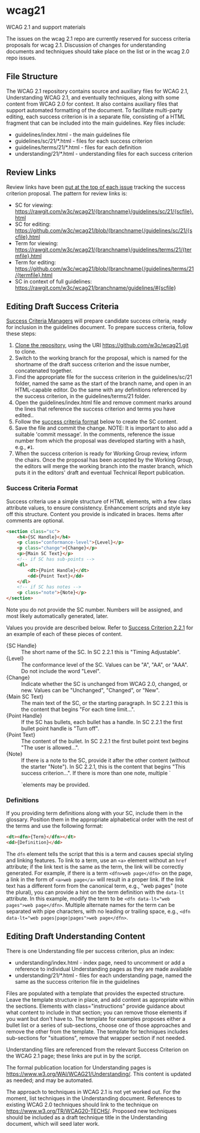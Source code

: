 # wcag21
WCAG 2.1 and support materials

The issues on the wcag 2.1 repo are currently reserved for success criteria proposals for wcag 2.1. Discussion of changes for understanding documents and techniques should take place on the list or in the wcag 2.0 repo issues.

## File Structure

The WCAG 2.1 repository contains source and auxiliary files for WCAG 2.1, Understanding WCAG 2.1, and eventually techniques, along with some content from WCAG 2.0 for context. It also contains auxiliary files that support automated formatting of the document. To facilitate multi-party editing, each success criterion is in a separate file, consisting of a HTML fragment that can be included into the main guidelines. Key files include:

* guidelines/index.html - the main guidelines file
* guidelines/sc/21/*.html - files for each success criterion
* guidelines/terms/21/*.html - files for each definition
* understanding/21/*.html - understanding files for each success criterion

## Review Links
 
Review links have been [put at the top of each issue](https://lists.w3.org/Archives/Public/w3c-wai-gl/2017JanMar/1200.html) tracking the success criterion proposal. The pattern for review links is:

* SC for viewing: https://rawgit.com/w3c/wcag21/{branchname}/guidelines/sc/21/{scfile}.html
* SC for editing: https://github.com/w3c/wcag21/blob/{branchname{/guidelines/sc/21/{scfile}.html
* Term for viewing: https://rawgit.com/w3c/wcag21/{branchname}/guidelines/terms/21/{termfile}.html 
* Term for editing: https://github.com/w3c/wcag21/blob/{branchname{/guidelines/terms/21/{termfile}.html
* SC in context of full guidelines: https://rawgit.com/w3c/wcag21/branchname/guidelines/#{scfile}

## Editing Draft Success Criteria

[Success Criteria Managers](https://www.w3.org/WAI/GL/wiki/SC_Managers_Phase1) will prepare candidate success criteria, ready for inclusion in the guidelines document. To prepare success criteria, follow these steps:

<!--1. [Fork this repository](https://help.github.com/articles/fork-a-repo/) or, if you have already forked it, [update your fork](https://help.github.com/articles/syncing-a-fork/). It is important to keep your fork up to date to avoid merge conflicts.-->
1. [Clone the repository](https://help.github.com/articles/cloning-a-repository/), using the URI https://github.com/w3c/wcag21.git to clone.
1. Switch to the working branch for the proposal, which is named for the shortname of the draft success criterion and the issue number, concatenated together.
1. Find the appropriate file for the success criterion in the guidelines/sc/21 folder, named the same as the start of the branch name, and open in an HTML-capable editor. Do the same with any definitions referenced by the success criterion, in the guidelines/terms/21 folder.
1. Open the guidelines/index.html file and remove comment marks around the lines that reference the success criterion and terms you have edited..
1. Follow the [success criteria format](#user-content-success-criteria-format) below to create the SC content.
1. Save the file and commit the change. NOTE: It is important to also add a suitable 'commit message'. In the comments, reference the issue number from which the proposal was developed starting with a hash, e.g., `#1`. 
1. When the success criterion is ready for Working Group review, inform the chairs. Once the proposal has been accepted by the Working Group, the editors will merge the working branch into the master branch, which puts it in the editors' draft and eventual Technical Report publication.

### Success Criteria Format

Success criteria use a simple structure of HTML elements, with a few class attribute values, to ensure consistency. Enhancement scripts and style key off this structure. Content you provide is indicated in braces. Items after comments are optional.

```html
<section class="sc">
	<h4>{SC Handle}</h4>
	<p class="conformance-level">{Level}</p>
	<p class="change">{Change}</p>
	<p>{Main SC Text}</p>
	<!-- if SC has sub-points -->
	<dl>
		<dt>{Point Handle}</dt>
		<dd>{Point Text}</dd>
	</dl>
	<!-- if SC has notes -->
	<p class="note">{Note}</p>
</section>
```

Note you do not provide the SC number. Numbers will be assigned, and most likely automatically generated, later.

Values you provide are described below. Refer to [Success Criterion 2.2.1](https://www.w3.org/TR/WCAG20/#time-limits-required-behaviors) for an example of each of these pieces of content.

<dl>
	<dt>{SC Handle}</dt>
	<dd>The short name of the SC. In SC 2.2.1 this is "Timing Adjustable".</dd>
	<dt>{Level}</dt>
	<dd>The conformance level of the SC. Values can be "A", "AA", or "AAA". Do not include the word "Level".</dd>
	<dt>{Change}</dt>
	<dd>Indicate whether the SC is unchanged from WCAG 2.0, changed, or new. Values can be "Unchanged", "Changed", or "New".</dd>
	<dt>{Main SC Text}</dt>
	<dd>The main text of the SC, or the starting paragraph. In SC 2.2.1 this is the content that begins "For each time limit...".</dd>
	<dt>{Point Handle}</dt>
	<dd>If the SC has bullets, each bullet has a handle. In SC 2.2.1 the first bullet point handle is "Turn off".</dd>
	<dt>{Point Text}</dt>
	<dd>The content of the bullet. In SC 2.2.1 the first bullet point text begins "The user is allowed...".</dd>
	<dt>{Note}</dt>
	<dd>If there is a note to the SC, provide it after the other content (without the starter "Note"). In SC 2.2.1, this is the content that begins "This success criterion...". If there is more than one note, multiple `<p class="note">`elements may be provided.</dd>
</dl>

### Definitions

If you providing term definitions along with your SC, include them in the glossary. Position them in the appropriate alphabetical order with the rest of the terms and use the following format:

```html
<dt><dfn>{Term}</dfn></dt>
<dd>{Definition}</dd>
```

The ```dfn``` element tells the script that this is a term and causes special styling and linking features. To link to a term, use an `<a>` element without an `href` attribute; if the link text is the same as the term, the link will be correctly generated. For example, if there is a term `<dfn>web page</dfn>` on the page, a link in the form of `<a>web page</a>` will result in a proper link. If the link text has a different form from the canonical term, e.g., "web pages" (note the plural), you can provide a hint on the term definition with the `data-lt` attribute. In this example, modify the term to be `<dfn data-lt="web pages">web page</dfn>`. Multiple alternate names for the term can be separated with pipe characters, with no leading or trailing space, e.g., `<dfn data-lt="web pages|page|pages">web page</dfn>`.

## Editing Draft Understanding Content

There is one Understanding file per success criterion, plus an index:

* understanding/index.html - index page, need to uncomment or add a reference to individual Understanding pages as they are made available
* understanding/21/*.html - files for each understanding page, named the same as the success criterion file in the guidelines

Files are populated with a template that provides the expected structure. Leave the template structure in place, and add content as appropriate within the sections. Elements with class="instructions" provide guidance about what content to include in that section; you can remove those elements if you want but don't have to. The template for examples proposes either a bullet list or a series of sub-sections, choose one of those approaches and remove the other from the template. The template for techniques includes sub-sections for "situations", remove that wrapper section if not needed.

Understanding files are referenced from the relevant Success Criterion on the WCAG 2.1 page; these links are put in by the script.

The formal publication location for Understanding pages is https://www.w3.org/WAI/WCAG21/Understanding/. This content is updated as needed; and may be automated.

The approach to techniques in WCAG 2.1 is not yet worked out. For the moment, list techniques in the Understanding document. References to existing WCAG 2.0 techniques should link to the technique on https://www.w3.org/TR/WCAG20-TECHS/. Proposed new techniques should be included as a draft technique title in the Understanding document, which will seed later work.